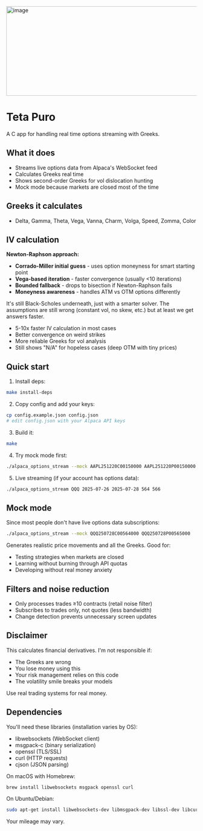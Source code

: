 <img width="1308" height="236" alt="image" src="https://github.com/user-attachments/assets/63cf7807-e1cc-486b-8e54-5914c46a523a" />

# Teta Puro

A C app for handling real time options streaming with Greeks.

## What it does

- Streams live options data from Alpaca's WebSocket feed
- Calculates Greeks real time
- Shows second-order Greeks for vol dislocation hunting
- Mock mode because markets are closed most of the time

## Greeks it calculates

- Delta, Gamma, Theta, Vega, Vanna, Charm, Volga, Speed, Zomma, Color

## IV calculation

**Newton-Raphson approach:**
- **Corrado-Miller initial guess** - uses option moneyness for smart starting point
- **Vega-based iteration** - faster convergence (usually <10 iterations)
- **Bounded fallback** - drops to bisection if Newton-Raphson fails
- **Moneyness awareness** - handles ATM vs OTM options differently

It's still Black-Scholes underneath, just with a smarter solver. The assumptions are still wrong (constant vol, no skew, etc.) but at least we get answers faster.

- 5-10x faster IV calculation in most cases
- Better convergence on weird strikes
- More reliable Greeks for vol analysis
- Still shows "N/A" for hopeless cases (deep OTM with tiny prices)

## Quick start

1. Install deps:
```bash
make install-deps
```

2. Copy config and add your keys:
```bash
cp config.example.json config.json
# edit config.json with your Alpaca API keys
```

3. Build it:
```bash
make
```

4. Try mock mode first:
```bash
./alpaca_options_stream --mock AAPL251220C00150000 AAPL251220P00150000
```

5. Live streaming (if your account has options data):
```bash
./alpaca_options_stream QQQ 2025-07-26 2025-07-28 564 566
```

## Mock mode

Since most people don't have live options data subscriptions:

```bash
./alpaca_options_stream --mock QQQ250728C00564000 QQQ250728P00565000
```

Generates realistic price movements and all the Greeks. Good for:
- Testing strategies when markets are closed
- Learning without burning through API quotas
- Developing without real money anxiety

## Filters and noise reduction

- Only processes trades ≥10 contracts (retail noise filter)
- Subscribes to trades only, not quotes (less bandwidth)
- Change detection prevents unnecessary screen updates

## Disclaimer

This calculates financial derivatives. I'm not responsible if:
- The Greeks are wrong
- You lose money using this
- Your risk management relies on this code
- The volatility smile breaks your models

Use real trading systems for real money.

## Dependencies

You'll need these libraries (installation varies by OS):
- libwebsockets (WebSocket client)
- msgpack-c (binary serialization)
- openssl (TLS/SSL)
- curl (HTTP requests)
- cjson (JSON parsing)

On macOS with Homebrew:
```bash
brew install libwebsockets msgpack openssl curl
```

On Ubuntu/Debian:
```bash
sudo apt-get install libwebsockets-dev libmsgpack-dev libssl-dev libcurl4-openssl-dev libcjson-dev
```

Your mileage may vary.
